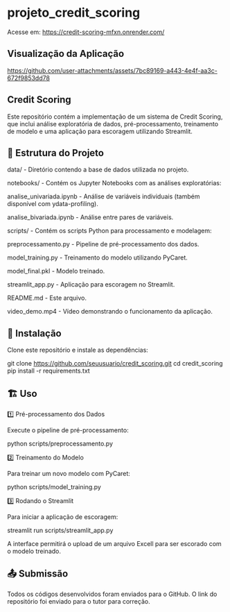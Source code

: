 # projeto_credit_scoring

Acesse em: <https://credit-scoring-mfxn.onrender.com/>

## Visualização da Aplicação



https://github.com/user-attachments/assets/7bc89169-a443-4e4f-aa3c-672f9853dd78



## Credit Scoring

Este repositório contém a implementação de um sistema de Credit Scoring, que inclui análise exploratória de dados, pré-processamento, treinamento de modelo e uma aplicação para escoragem utilizando Streamlit.

## 📌 Estrutura do Projeto

data/ - Diretório contendo a base de dados utilizada no projeto.

notebooks/ - Contém os Jupyter Notebooks com as análises exploratórias:

analise_univariada.ipynb - Análise de variáveis individuais (também disponível com ydata-profiling).

analise_bivariada.ipynb - Análise entre pares de variáveis.

scripts/ - Contém os scripts Python para processamento e modelagem:

preprocessamento.py - Pipeline de pré-processamento dos dados.

model_training.py - Treinamento do modelo utilizando PyCaret.

model_final.pkl - Modelo treinado.

streamlit_app.py - Aplicação para escoragem no Streamlit.

README.md - Este arquivo.

video_demo.mp4 - Vídeo demonstrando o funcionamento da aplicação.

## 🔧 Instalação

Clone este repositório e instale as dependências:

 git clone https://github.com/seuusuario/credit_scoring.git
 cd credit_scoring
 pip install -r requirements.txt

## 🏗️ Uso

1️⃣ Pré-processamento dos Dados

Execute o pipeline de pré-processamento:

python scripts/preprocessamento.py

2️⃣ Treinamento do Modelo

Para treinar um novo modelo com PyCaret:

python scripts/model_training.py

3️⃣ Rodando o Streamlit

Para iniciar a aplicação de escoragem:

streamlit run scripts/streamlit_app.py

A interface permitirá o upload de um arquivo Excell para ser escorado com o modelo treinado.

## 📤 Submissão

Todos os códigos desenvolvidos foram enviados para o GitHub. O link do repositório foi enviado para o tutor para correção.

